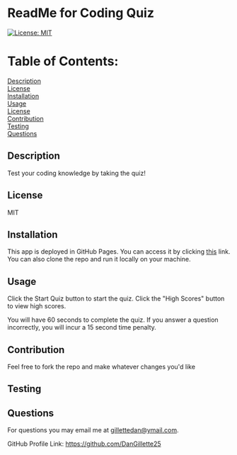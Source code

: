 # ReadMe for Coding Quiz 

  [![License: MIT](https://img.shields.io/badge/License-MIT-yellow.svg)](https://opensource.org/licenses/MIT)

  # Table of Contents: 

  [Description](#description)  
  [License](#license)  
  [Installation](#installation)  
  [Usage](#usage)  
  [License](#license)  
  [Contribution](#contribution)  
  [Testing](#testing)  
  [Questions](#questions)  
  


  ## Description
    
  Test your coding knowledge by taking the quiz!

  ## License
    
  MIT

  ## Installation
    
  This app is deployed in GitHub Pages.  You can access it by clicking [this](https://dangillette25.github.io/homeworkfour.dangillette25.github.io/?) link.  You can also clone the repo and run it locally on your machine.

  ## Usage
    
  Click the Start Quiz button to start the quiz.  Click the "High Scores" button to view high scores.
  
  [](https://raw.githubusercontent.com/DanGillette25/homeworkfour.dangillette25.github.io/master/screenshot1.JPG)
  
  You will have 60 seconds to complete the quiz.  If you answer a question incorrectly, you will incur a 15 second time penalty.  
  
  [](https://raw.githubusercontent.com/DanGillette25/homeworkfour.dangillette25.github.io/master/screenshot2.JPG)

  ## Contribution 
    
  Feel free to fork the repo and make whatever changes you'd like
    
  ## Testing
    
  
    
  ## Questions

  For questions you may email me at gillettedan@ymail.com.

  GitHub Profile Link: https://github.com/DanGillette25
    
  
